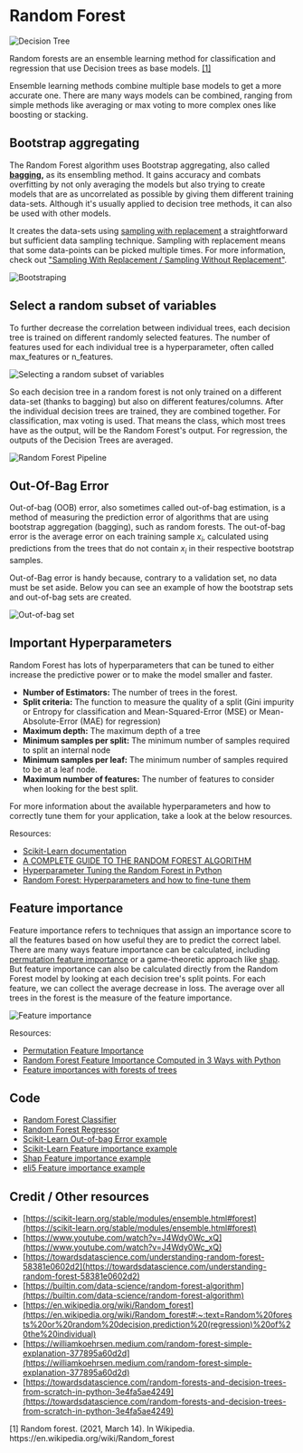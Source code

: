 # Random Forest

![Decision Tree](doc/decision_tree.png)

Random forests are an ensemble learning method for classification and regression that use Decision trees as base models. <a href="#reference1">[1]</a>

Ensemble learning methods combine multiple base models to get a more accurate one. There are many ways models can be combined, ranging from simple methods like averaging or max voting to more complex ones like boosting or stacking.

## Bootstrap aggregating

The Random Forest algorithm uses Bootstrap aggregating, also called **[bagging](https://en.wikipedia.org/wiki/Bootstrap_aggregating),** as its ensembling method. It gains accuracy and combats overfitting by not only averaging the models but also trying to create models that are as uncorrelated as possible by giving them different training data-sets. Although it's usually applied to decision tree methods, it can also be used with other models.

It creates the data-sets using [sampling with replacement](https://www.quora.com/Why-does-random-forest-use-sampling-with-replacement-instead-of-without-replacement) a straightforward but sufficient data sampling technique. Sampling with replacement means that some data-points can be picked multiple times. For more information, check out ["Sampling With Replacement / Sampling Without Replacement"](https://www.statisticshowto.com/sampling-with-replacement-without/).

![Bootstraping](doc/bootstrapping_vertical.png)

## Select a random subset of variables

To further decrease the correlation between individual trees, each decision tree is trained on different randomly selected features. The number of features used for each individual tree is a hyperparameter, often called max_features or n_features.

![Selecting a random subset of variables](doc/selecting_a_random_subset_of_variables_vertical.png)

So each decision tree in a random forest is not only trained on a different data-set (thanks to bagging) but also on different features/columns. After the individual decision trees are trained, they are combined together. For classification, max voting is used. That means the class, which most trees have as the output, will be the Random Forest's output. For regression, the outputs of the Decision Trees are averaged.

![Random Forest Pipeline](doc/random_forest_pipeline_horizontal_vertical.png)

## Out-Of-Bag Error

Out-of-bag (OOB) error, also sometimes called out-of-bag estimation, is a method of measuring the prediction error of algorithms that are using bootstrap aggregation (bagging), such as random forests. The out-of-bag error is the average error on each training sample $x_i$, calculated using predictions from the trees that do not contain $x_i$ in their respective bootstrap samples.

Out-of-Bag error is handy because, contrary to a validation set, no data must be set aside. Below you can see an example of how the bootstrap sets and out-of-bag sets are created.

![Out-of-bag set](doc/out_of_bag_set.png)

## Important Hyperparameters

Random Forest has lots of hyperparameters that can be tuned to either increase the predictive power or to make the model smaller and faster.

- **Number of Estimators:** The number of trees in the forest.
- **Split criteria:** The function to measure the quality of a split (Gini impurity or Entropy for classification and Mean-Squared-Error (MSE) or Mean-Absolute-Error (MAE) for regression)
- **Maximum depth:** The maximum depth of a tree
- **Minimum samples per split:** The minimum number of samples required to split an internal node
- **Minimum samples per leaf:** The minimum number of samples required to be at a leaf node.
- **Maximum number of features:** The number of features to consider when looking for the best split.

For more information about the available hyperparameters and how to correctly tune them for your application, take a look at the below resources.

Resources:

- [Scikit-Learn documentation](https://scikit-learn.org/stable/modules/generated/sklearn.ensemble.RandomForestClassifier.html)
- [A COMPLETE GUIDE TO THE RANDOM FOREST ALGORITHM](https://builtin.com/data-science/random-forest-algorithm#hyperparameters)
- [Hyperparameter Tuning the Random Forest in Python](https://towardsdatascience.com/hyperparameter-tuning-the-random-forest-in-python-using-scikit-learn-28d2aa77dd74)
- [Random Forest: Hyperparameters and how to fine-tune them](https://towardsdatascience.com/random-forest-hyperparameters-and-how-to-fine-tune-them-17aee785ee0d)

## Feature importance

Feature importance refers to techniques that assign an importance score to all the features based on how useful they are to predict the correct label. There are many ways feature importance can be calculated, including [permutation feature importance](https://christophm.github.io/interpretable-ml-book/feature-importance.html) or a game-theoretic approach like [shap](https://github.com/slundberg/shap). But feature importance can also be calculated directly from the Random Forest model by looking at each decision tree's split points. For each feature, we can collect the average decrease in loss. The average over all trees in the forest is the measure of the feature importance.

![Feature importance](doc/feature_importance.png)

Resources:
- [Permutation Feature Importance](https://christophm.github.io/interpretable-ml-book/feature-importance.html)
- [Random Forest Feature Importance Computed in 3 Ways with Python](https://mljar.com/blog/feature-importance-in-random-forest/)
- [Feature importances with forests of trees](https://scikit-learn.org/stable/auto_examples/ensemble/plot_forest_importances.html)

## Code

- [Random Forest Classifier](code/random_forest_classifier.py)
- [Random Forest Regressor](code/random_forest_regressor.py)
- [Scikit-Learn Out-of-bag Error example](code/scikit-learn/out_of_bag_error_example.py)
- [Scikit-Learn Feature importance example](code/scikit-learn/feature_importance_example.py)
- [Shap Feature importance example](code/shap_feature_importance_example.py)
- [eli5 Feature importance example](code/eli5_feature_importance_example.py)

## Credit / Other resources

- [https://scikit-learn.org/stable/modules/ensemble.html#forest](https://scikit-learn.org/stable/modules/ensemble.html#forest)
- [https://www.youtube.com/watch?v=J4Wdy0Wc_xQ](https://www.youtube.com/watch?v=J4Wdy0Wc_xQ)
- [https://towardsdatascience.com/understanding-random-forest-58381e0602d2](https://towardsdatascience.com/understanding-random-forest-58381e0602d2)
- [https://builtin.com/data-science/random-forest-algorithm](https://builtin.com/data-science/random-forest-algorithm)
- [https://en.wikipedia.org/wiki/Random_forest](https://en.wikipedia.org/wiki/Random_forest#:~:text=Random%20forests%20or%20random%20decision,prediction%20(regression)%20of%20the%20individual)
- [https://williamkoehrsen.medium.com/random-forest-simple-explanation-377895a60d2d](https://williamkoehrsen.medium.com/random-forest-simple-explanation-377895a60d2d)
- [https://towardsdatascience.com/random-forests-and-decision-trees-from-scratch-in-python-3e4fa5ae4249](https://towardsdatascience.com/random-forests-and-decision-trees-from-scratch-in-python-3e4fa5ae4249)

<p id="reference1">[1] Random forest. (2021, March 14). In Wikipedia. https://en.wikipedia.org/wiki/Random_forest</p>



